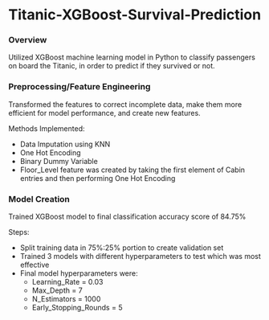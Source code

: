 # Titanic-XGBoost-Survival-Prediction

### Overview
Utilized XGBoost machine learning model in Python to classify passengers on board the Titanic, in order to predict if they survived or not.

### Preprocessing/Feature Engineering
Transformed the features to correct incomplete data, make them more efficient for model performance, and create new features.

Methods Implemented:
- Data Imputation using KNN
- One Hot Encoding
- Binary Dummy Variable
- Floor_Level feature was created by taking the first element of Cabin entries and then performing One Hot Encoding

### Model Creation
Trained XGBoost model to final classification accuracy score of 84.75%

Steps:
- Split training data in 75%:25% portion to create validation set
- Trained 3 models with different hyperparameters to test which was most effective
- Final model hyperparameters were:
  - Learning_Rate = 0.03
  - Max_Depth = 7
  - N_Estimators = 1000
  - Early_Stopping_Rounds = 5
 
  

  
